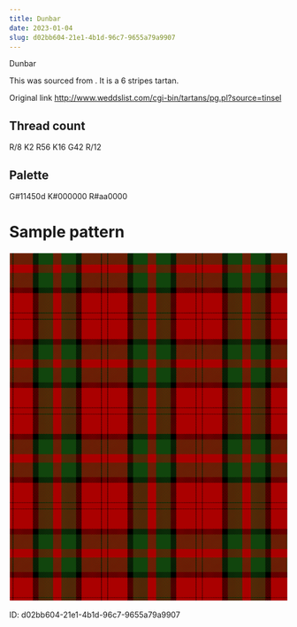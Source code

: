 ```yaml
---
title: Dunbar
date: 2023-01-04
slug: d02bb604-21e1-4b1d-96c7-9655a79a9907
---
```

Dunbar

This was sourced from <no value>.  It is a 6 stripes tartan.

Original link http://www.weddslist.com/cgi-bin/tartans/pg.pl?source=tinsel

## Thread count
R/8 K2 R56 K16 G42 R/12

## Palette
G#11450d K#000000 R#aa0000

# Sample pattern

![Tartan detail](tartan.png "R/8 K2 R56 K16 G42 R/12 tartan")

ID: d02bb604-21e1-4b1d-96c7-9655a79a9907